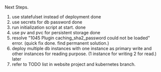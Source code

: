 Next Steps.
1. use statefulset instead of deployment      done
2. use secrets for db password                done
3. run initialization script at start.        done
4. use pv and pvc for persistent storage      done
5. resolve "1045 Plugin caching_sha2_password could not be loaded" error.
    (quick fix done. find permanent solution.)  
6. deploy multiple db instances with one instance as primary write and other instances for reading purpose. (1 instance for writing 2 for read.)  later
7. refer to TODO list in website project and kubernetes branch.